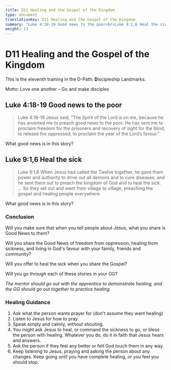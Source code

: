 ```yaml
---
title: D11 Healing and the Gospel of the Kingdom
type: document
translationKey: D11 Healing and the Gospel of the Kingdom
summary: "Luke 4:18-19 Good news to the poor<br>Luke 9:1,6 Heal the sick"
weight: 13
---
```

# D11 Healing and the Gospel of the Kingdom

This is the eleventh training in the D-Path: **D**iscipleship Landmarks.

Motto: Love one another – Go and make disciples

## Luke 4:18-19 Good news to the poor

>   Luke 4:18-19 Jesus said, “The Spirit of the Lord is on me, because he has anointed me to preach good news to the poor. He has sent me to proclaim freedom for the prisoners and recovery of sight for the blind, to release the oppressed, to proclaim the year of the Lord’s favour.”

What good news is in this story?

## Luke 9:1,6 Heal the sick

>   Luke 9:1,6 When Jesus had called the Twelve together, he gave them power and authority to drive out all demons and to cure diseases, and he sent them out to preach the kingdom of God and to heal the sick. … So they set out and went from village to village, preaching the gospel and healing people everywhere.

What good news is in this story?

### Conclusion

Will you make sure that when you tell people about Jesus, what you share is Good News to them?

Will you share the Good News of freedom from oppression, healing from sickness, and living in God's favour with your family, friends and community?

Will you offer to heal the sick when you share the Gospel?

Will you go through each of these stories in your GG?

*The mentor should go out with the apprentice to demonstrate healing, and the GG should go out together to practice healing.*

### Healing Guidance

1.  Ask what the person wants prayer for (don't assume they want healing)
2.  Listen to Jesus for how to pray
3.  Speak simply and calmly, without shouting.
4.  You might ask Jesus to heal, or command the sickness to go, or bless the person with healing. Whatever you do, do it in faith that Jesus hears and answers.
5.  Ask the person if they feel any better or felt God touch them in any way.
6.  Keep listening to Jesus, praying and asking the person about any changes. Keep going until you have complete healing, or you feel you should stop.

